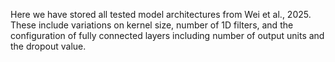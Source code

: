 Here we have stored all tested model architectures from Wei et al., 2025. These
include variations on kernel size, number of 1D filters, and the configuration 
of fully connected layers including number of output units and the dropout value.
